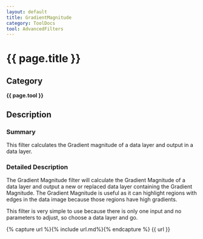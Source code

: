 ```yaml
---
layout: default
title: GradientMagnitude
category: ToolDocs 
tool: AdvancedFilters
---
```


# {{ page.title }} 

## Category

**{{ page.tool }}**

## Description

### Summary

This filter calculates the Gradient magnitude of a data layer and output in a data layer.

### Detailed Description

The Gradient Magnitude filter will calculate the Gradient Magnitude of a data layer and output a new or replaced data layer containing the Gradient Magnitude. The Gradient Magnitude is useful as it can highlight regions with edges in the data image because those regions have high gradients.

This filter is very simple to use because there is only one input and no parameters to adjust, so choose a data layer and go.

{% capture url %}{% include url.md%}{% endcapture %}
{{ url }}

